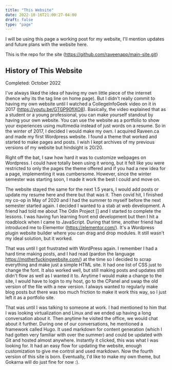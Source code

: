```yaml
---
title: "This Website"
date: 2022-10-16T21:00:27-04:00
draft: false
type: "page"
---
```


I will be using this page a working post for my website, I'll mention updates and future plans with the website here.

This is the repo for the site (https://github.com/raveenapp/main-site.git)

## History of This Website
Completed: October 2022

I've always liked the idea of having my own little piece of the internet (hence why its the tag line on home page). But I didn't really commit to having my own website until I watched a CollegeInfoGeek video on it in 2017 
(https://youtu.be/GTGP90fIXO8). Basically, the video explained that as a student or a young professional, you can make yourself standout by having your own website. You can use the website as a portfolio to show your experiences using multimedia instead of just words on a resume. So in the winter of 2017, I decided I would make my own. I acquired Raveen.ca and made my first Wordpress website. I found a theme that worked and started to make pages and posts. I wish I kept archives of my previous versions of my website but hindsight is 20/20. 

Right off the bat, I saw how hard it was to customize webpages on Wordpress. I could have totally been using it wrong, but it felt like you were restricted to only the pages the theme offered and if you had a new idea for a page, implementing it was cumbersome. However, since the winter semester was starting soon, I made it work the best I could and move on.

The website stayed the same for the next 1.5 years, I would add posts or update my resume here and there but that was it. Then covid hit, I finished my co-op in May of 2020 and I had the summer to myself before the next semester started again. I decided I wanted to a stab at web development. A friend had told me about The Odin Project [] and I started to complete the lessons. I was having fun learning front end development but then I hit a roadblock when I came to JavaScript. During that time, another friend had introduced me to Elementor (https://elementor.com/). It's a Wordpress plugin website builder where you can drag and drop modules. It still wasn't my ideal solution, but it worked. 

That was until I got frustrated with WordPress again. I remember I had a hard time making posts, and I had read (pardon the language https://motherfuckingwebsite.com/) at the time so I decided to scrap everything and make just a simple HTML site. It had one list of CSS just to change the font. It also worked well, but still making posts and updates still didn't flow as well as I wanted it to. Anytime I would make a change to the site, I would have to login to my host, go to the CPanel and swap the old version of the file with a new version. I always wanted to regularly make blog posts but there was too much friction to make it work this way, so I just left it as a portfolio site. 

That was until I was talking to someone at work. I had mentioned to him that I was looking virtualization and Linux and we ended up having a long conversation about it. Then anytime he visited the office, we would chat about it further.  During one of our conversations, he mentioned a framework called Hugo. It used markdown for content generation (which I had gotten very familiar with over the summer) and could be updated with Git and hosted almost anywhere. Instantly it clicked, this was what I was looking for. It had an easy flow for updating the website, enough customization to give me control and used markdown. Now the fourth version of this site is born. Eventually, I'd like to make my own theme, but Gokarna will do just fine for now :). 